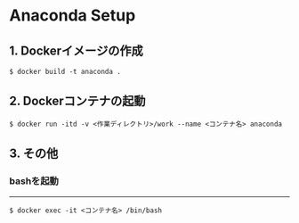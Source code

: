 # Anaconda Setup

## 1. Dockerイメージの作成
```
$ docker build -t anaconda .
```

## 2. Dockerコンテナの起動
```
$ docker run -itd -v <作業ディレクトリ>/work --name <コンテナ名> anaconda
```

## 3. その他
### bashを起動
---
```
$ docker exec -it <コンテナ名> /bin/bash
```
